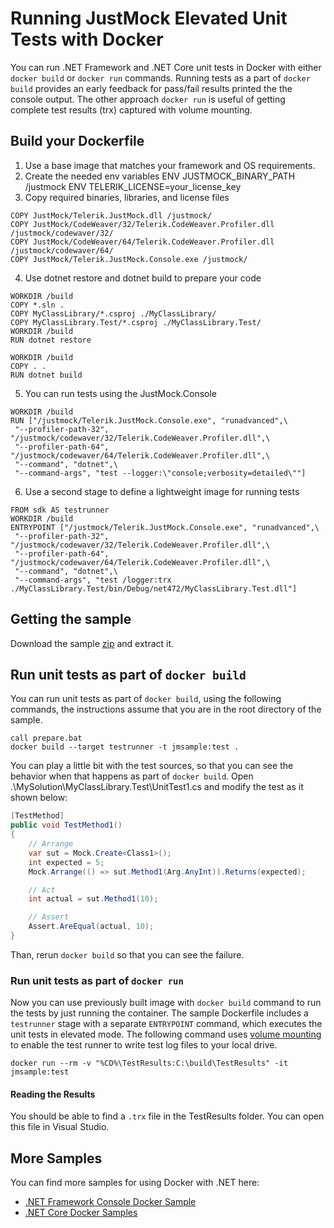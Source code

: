 # Running JustMock Elevated Unit Tests with Docker

You can run .NET Framework and .NET Core unit tests in Docker with either `docker build` or `docker run` commands. Running tests as a part of `docker build` provides an early feedback for pass/fail results printed the the console output. The other approach `docker run` is useful of getting complete test results (trx) captured with volume mounting.

## Build your Dockerfile

1.	Use a base image that matches your framework and OS requirements.
2.	Create the needed env variables 
ENV JUSTMOCK_BINARY_PATH /justmock
ENV TELERIK_LICENSE=your_license_key
3.	Copy required binaries, libraries, and license files
```
COPY JustMock/Telerik.JustMock.dll /justmock/
COPY JustMock/CodeWeaver/32/Telerik.CodeWeaver.Profiler.dll /justmock/codewaver/32/
COPY JustMock/CodeWeaver/64/Telerik.CodeWeaver.Profiler.dll /justmock/codewaver/64/
COPY JustMock/Telerik.JustMock.Console.exe /justmock/
```
4.	Use dotnet restore and dotnet build to prepare your code
```
WORKDIR /build
COPY *.sln .
COPY MyClassLibrary/*.csproj ./MyClassLibrary/
COPY MyClassLibrary.Test/*.csproj ./MyClassLibrary.Test/
WORKDIR /build
RUN dotnet restore

WORKDIR /build
COPY . .
RUN dotnet build
```
5.	You can run tests using the JustMock.Console
```
WORKDIR /build
RUN ["/justmock/Telerik.JustMock.Console.exe", "runadvanced",\
 "--profiler-path-32", "/justmock/codewaver/32/Telerik.CodeWeaver.Profiler.dll",\
 "--profiler-path-64", "/justmock/codewaver/64/Telerik.CodeWeaver.Profiler.dll",\
 "--command", "dotnet",\
 "--command-args", "test --logger:\"console;verbosity=detailed\""]
 ```
6.	Use a second stage to define a lightweight image for running tests
```
FROM sdk AS testrunner
WORKDIR /build
ENTRYPOINT ["/justmock/Telerik.JustMock.Console.exe", "runadvanced",\
 "--profiler-path-32", "/justmock/codewaver/32/Telerik.CodeWeaver.Profiler.dll",\
 "--profiler-path-64", "/justmock/codewaver/64/Telerik.CodeWeaver.Profiler.dll",\
 "--command", "dotnet",\
 "--command-args", "test /logger:trx ./MyClassLibrary.Test/bin/Debug/net472/MyClassLibrary.Test.dll"]
```

## Getting the sample

Download the sample [zip](DockerSample.zip) and extract it.

## Run unit tests as part of `docker build` 

You can run unit tests as part of `docker build`, using the following commands, the instructions assume that you are in the root directory of the sample.

```console
call prepare.bat
docker build --target testrunner -t jmsample:test .
```

You can play a little bit with the test sources, so that you can see the behavior when that happens as part of `docker build`. Open .\MySolution\MyClassLibrary.Test\UnitTest1.cs and modify the test as it shown below:

```csharp
[TestMethod]
public void TestMethod1()
{
    // Arrange
    var sut = Mock.Create<Class1>();
    int expected = 5;
    Mock.Arrange(() => sut.Method1(Arg.AnyInt)).Returns(expected);

    // Act 
    int actual = sut.Method1(10);

    // Assert
    Assert.AreEqual(actual, 10);
}
```

Than, rerun `docker build` so that you can see the failure.

### Run unit tests as part of `docker run`

Now you can use previously built image with `docker build` command to run the tests by just running the container. The sample Dockerfile includes a `testrunner` stage with a separate `ENTRYPOINT` command, which executes the unit tests in elevated mode. The following command uses [volume mounting](https://docs.docker.com/engine/admin/volumes/volumes/) to enable the test runner to write test log files to your local drive.

```console
docker run --rm -v "%CD%\TestResults:C:\build\TestResults" -it jmsample:test
```

#### Reading the Results

You should be able to find a `.trx` file in the TestResults folder. You can open this file in Visual Studio.

## More Samples

You can find more samples for using Docker with .NET here:

* [.NET Framework Console Docker Sample](https://github.com/microsoft/dotnet-framework-docker/blob/master/samples/dotnetapp/README.md)
* [.NET Core Docker Samples](https://github.com/dotnet/dotnet-docker/blob/master/samples/README.md)